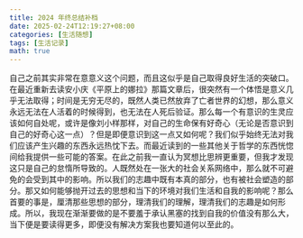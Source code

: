 ```yaml
---
title: 2024 年终总结补档
date: 2025-02-24T12:19:27+08:00
categories: [生活随想]
tags: [生活记录]
math: true
---
```


自己之前其实非常在意意义这个问题，而且这似乎是自己取得良好生活的突破口。在最近重新去读安小庆《平原上的娜拉​》那篇文章后，很突然有一个体悟是意义几乎无法取得；时间是无穷无尽的，既然人类已然放弃了亡者世界的幻想，那么意义永远无法在人活着的时候得到，也无法在人死后验证。那么每一个有意识的生灵应该如何自处呢，或许是像刘小样那样，对自己的生命保有好奇心（无论是否意识到自己的好奇心这一点）？但是即便意识到这一点又如何呢？我们似乎始终无法对我们应该产生兴趣的东西永远热忱下去。而最近读到的一些其他关于哲学的东西恍惚间给我提供一些可能的答案。在此之前我一直认为冥想比思辨更重要，但我才发现这只是自己的怠惰所导致的。人既然处在一张大的社会关系网络中，那么就不可避免的会受到其中的影响。所以我们的志趣中既有本真的部分，也有被社会塑造的部分。那又如何能够抛开过去的思想和当下的环境对我们生活和自我的影响呢？那么首要的事是，厘清那些思想的部分，理清我们的理解，理清我们的志趣是如何形成。所以，我现在渐渐要做的是不要羞于承认黑塞的找到自我的价值没有那么大，当下便是要读得更多，即便没有解决方案我也要知道何以至此的。
